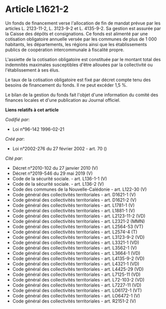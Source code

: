 # Article L1621-2

Un fonds de financement verse l'allocation de fin de mandat prévue par les articles L. 2123-11-2, L. 3123-9-2 et L. 4135-9-2.
Sa gestion est assurée par la Caisse des dépôts et consignations. Ce fonds est alimenté par une cotisation obligatoire
annuelle versée par les communes de plus de 1 000 habitants, les départements, les régions ainsi que les établissements
publics de coopération intercommunale à fiscalité propre.

L'assiette de la cotisation obligatoire est constituée par le montant total des indemnités maximales susceptibles d'être
allouées par la collectivité ou l'établissement à ses élus. 

Le taux de la cotisation obligatoire est fixé par décret compte tenu des besoins de financement du fonds. Il ne peut excéder
1,5 %. 

Le bilan de la gestion du fonds fait l'objet d'une information du comité des finances locales et d'une publication au Journal
officiel.

**Liens relatifs à cet article**

_Codifié par_:

  - Loi n°96-142 1996-02-21

_Créé par_:

  - Loi n°2002-276 du 27 février 2002 - art. 70 ()

_Cité par_:

  - Décret n°2010-102 du 27 janvier 2010 (V)
  - Décret n°2019-546 du 29 mai 2019 (V)
  - Code de la sécurité sociale. - art. L136-1-1 (V)
  - Code de la sécurité sociale. - art. L136-2 (V)
  - Code des communes de la Nouvelle-Calédonie - art. L122-30 (V)
  - Code général des collectivités territoriales - art. D1621-1 (V)
  - Code général des collectivités territoriales - art. D1621-2 (V)
  - Code général des collectivités territoriales - art. L1781-1 (V)
  - Code général des collectivités territoriales - art. L1881-1 (V)
  - Code général des collectivités territoriales - art. L2123-11-2 (VD)
  - Code général des collectivités territoriales - art. L2321-2 (MMN)
  - Code général des collectivités territoriales - art. L2564-53 (VT)
  - Code général des collectivités territoriales - art. L2574-4 (T)
  - Code général des collectivités territoriales - art. L3123-9-2 (VD)
  - Code général des collectivités territoriales - art. L3321-1 (VD)
  - Code général des collectivités territoriales - art. L3562-1 (V)
  - Code général des collectivités territoriales - art. L3664-1 (VD)
  - Code général des collectivités territoriales - art. L4135-9-2 (VD)
  - Code général des collectivités territoriales - art. L4321-1 (VD)
  - Code général des collectivités territoriales - art. L4425-29 (VD)
  - Code général des collectivités territoriales - art. L7125-11 (VD)
  - Code général des collectivités territoriales - art. L72-103-2 (VD)
  - Code général des collectivités territoriales - art. L7227-11 (VD)
  - Code général des collectivités territoriales - art. LO6172-1 (VT)
  - Code général des collectivités territoriales - art. LO6472-1 (V)
  - Code général des collectivités territoriales - art. R2151-2 (V)
